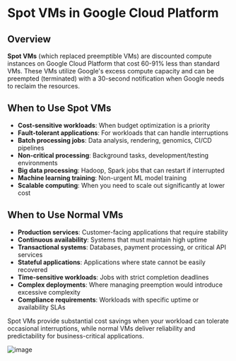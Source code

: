 # Spot VMs in Google Cloud Platform

## Overview
**Spot VMs** (which replaced preemptible VMs) are discounted compute instances on Google Cloud Platform that cost 60-91% less than standard VMs. These VMs utilize Google's excess compute capacity and can be preempted (terminated) with a 30-second notification when Google needs to reclaim the resources.

## When to Use Spot VMs

- **Cost-sensitive workloads**: When budget optimization is a priority
- **Fault-tolerant applications**: For workloads that can handle interruptions
- **Batch processing jobs**: Data analysis, rendering, genomics, CI/CD pipelines
- **Non-critical processing**: Background tasks, development/testing environments
- **Big data processing**: Hadoop, Spark jobs that can restart if interrupted
- **Machine learning training**: Non-urgent ML model training
- **Scalable computing**: When you need to scale out significantly at lower cost

## When to Use Normal VMs

- **Production services**: Customer-facing applications that require stability
- **Continuous availability**: Systems that must maintain high uptime
- **Transactional systems**: Databases, payment processing, or critical API services
- **Stateful applications**: Applications where state cannot be easily recovered
- **Time-sensitive workloads**: Jobs with strict completion deadlines
- **Complex deployments**: Where managing preemption would introduce excessive complexity
- **Compliance requirements**: Workloads with specific uptime or availability SLAs

Spot VMs provide substantial cost savings when your workload can tolerate occasional interruptions, while normal VMs deliver reliability and predictability for business-critical applications.

![image](https://github.com/user-attachments/assets/3f257ad5-73db-429f-9d4c-6de8c38404d2)
